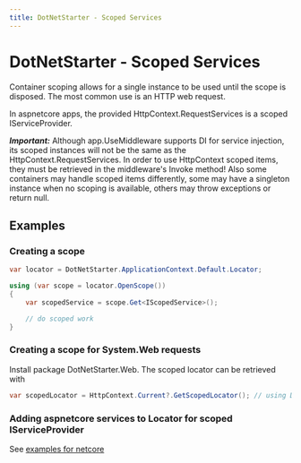 ```yaml
---
title: DotNetStarter - Scoped Services
---
```

# DotNetStarter - Scoped Services

Container scoping allows for a single instance to be used until the scope is disposed. The most common use is an HTTP web request. 

In aspnetcore apps, the provided HttpContext.RequestServices is a scoped IServiceProvider. 

***Important:*** Although app.UseMiddleware supports DI for service injection, its scoped instances will not be the same as the HttpContext.RequestServices. In order to use HttpContext scoped items, they must be retrieved in the middleware's Invoke method!
Also some containers may handle scoped items differently, some may have a singleton instance when no scoping is available, others may throw exceptions or return null.

## Examples

### Creating a scope
```cs
var locator = DotNetStarter.ApplicationContext.Default.Locator;

using (var scope = locator.OpenScope())
{
    var scopedService = scope.Get<IScopedService>();

    // do scoped work
}
```

### Creating a scope for System.Web requests
Install package DotNetStarter.Web. The scoped locator can be retrieved with

```cs
var scopedLocator = HttpContext.Current?.GetScopedLocator(); // using DotNetStarter.Web;
```

### Adding aspnetcore services to Locator for scoped IServiceProvider
See [examples for netcore](https://bmcdavid.github.io/DotNetStarter/example-netcore-configure-services.html)